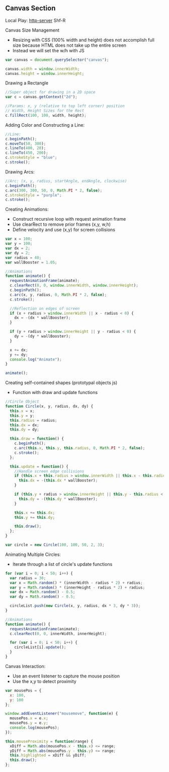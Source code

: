 ## Canvas Section

Local Play:
[http-server](https://www.npmjs.com/package/http-server)
Shf-R

Canvas Size Management

* Resizing with CSS (100% width and height) does not accomplish full size because HTML does not take up the entire screen
* Instead we will set the w/h with JS

```js
var canvas = document.querySelector("canvas");

canvas.width = window.innerWidth;
canvas.height = window.innerHeight;
```

Drawing a Rectangle

```js
//Super object for drawing in a 2D space
var c = canvas.getContext("2d");

//Params: x, y (relative to top left corner) position
// Width, Height Sizes for the Rect
c.fillRect(100, 100, width, height);
```

Adding Color and Constructing a Line:

```js
//Line:
c.beginPath();
c.moveTo(50, 300);
c.lineTo(400, 20);
c.lineTo(450, 200);
c.strokeStyle = "blue";
c.stroke();
```

Drawing Arcs:

```js
//Arc: (x, y, radius, startAngle, endAngle, clockwise)
c.beginPath();
c.arc(300, 300, 50, 0, Math.PI * 2, false);
c.strokeStyle = "purple";
c.stroke();
```

Creating Animations:

* Construct recursive loop with request animation frame
* Use clearRect to remove prior frames (x,y, w,h)
* Define velocity and use (x,y) for screen collisions

```js
var x = 100;
var y = 100;
var dx = 2;
var dy = 2;
var radius = 40;
var wallBooster = 1.05;

//Animations
function animate() {
  requestAnimationFrame(animate);
  c.clearRect(0, 0, window.innerWidth, window.innerHeight);
  c.beginPath();
  c.arc(x, y, radius, 0, Math.PI * 2, false);
  c.stroke();

  //Reflection on edges of screen
  if (x + radius > window.innerWidth || x - radius < 0) {
    dx = -(dx * wallBooster);
  }

  if (y + radius > window.innerHeight || y - radius < 0) {
    dy = -(dy * wallBooster);
  }

  x += dx;
  y += dy;
  console.log("Animate");
}

animate();
```

Creating self-contained shapes (prototypal objects js)

* Function with draw and update functions

```js
//Circle Object
function Circle(x, y, radius, dx, dy) {
  this.x = x;
  this.y = y;
  this.radius = radius;
  this.dx = dx;
  this.dy = dy;

  this.draw = function() {
    c.beginPath();
    c.arc(this.x, this.y, this.radius, 0, Math.PI * 2, false);
    c.stroke();
  };

  this.update = function() {
    //Handle screen edge collisions
    if (this.x + this.radius > window.innerWidth || this.x - this.radius < 0) {
      this.dx = -(this.dx * wallBooster);
    }

    if (this.y + radius > window.innerHeight || this.y - this.radius < 0) {
      this.dy = -(this.dy * wallBooster);
    }

    this.x += this.dx;
    this.y += this.dy;

    this.draw();
  };
}

var circle = new Circle(100, 100, 50, 2, 3);
```

Animating Multiple Circles:

* Iterate through a list of circle's update functions

```js
for (var i = 0; i < 50; i++) {
  var radius = 30;
  var x = Math.random() * (innerWidth - radius * 2) + radius;
  var y = Math.random() * (innerHeight - radius * 2) + radius;
  var dx = Math.random() - 0.5;
  var dy = Math.random() - 0.5;

  circleList.push(new Circle(x, y, radius, dx * 3, dy * 3));
}

//Animations
function animate() {
  requestAnimationFrame(animate);
  c.clearRect(0, 0, innerWidth, innerHeight);

  for (var i = 0; i < 50; i++) {
    circleList[i].update();
  }
}
```

Canvas Interaction:

* Use an event listener to capture the mouse position
* Use the x,y to detect proximity

```js
var mousePos = {
  x: 100,
  y: 100
};

window.addEventListener("mousemove", function(e) {
  mousePos.x = e.x;
  mousePos.y = e.y;
  console.log(mousePos);
});

this.mouseProximity = function(range) {
  xDiff = Math.abs(mousePos.x - this.x) <= range;
  yDiff = Math.abs(mousePos.y - this.y) <= range;
  this.highlighted = xDiff && yDiff;
  this.draw();
};
```
